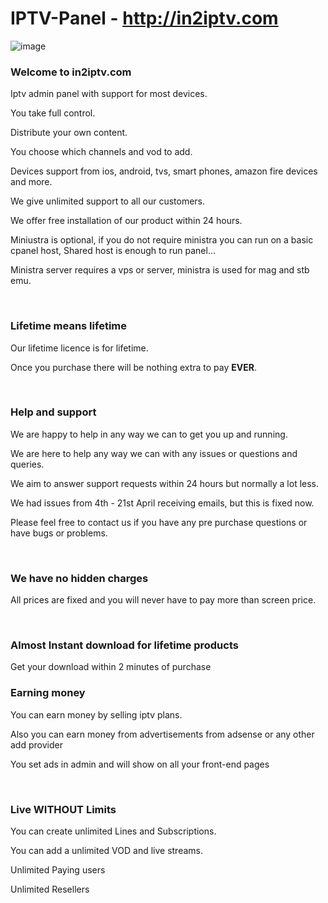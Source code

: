 # IPTV-Panel - http://in2iptv.com

<span class="banner-image">
                        <img src="https://in2iptv.com/themes/art/images/web-app.png" alt="image" class="img-responsive">
                    </span>

<div class="row"><div><div class="main-title">
                      <h3>Welcome to in2iptv.com                 </h3>
                      <div class="seperator"></div></div>
                 <p>Iptv admin panel with support for most devices.</p>
                 <p>You take full control.</p>
<p>Distribute your own content.</p>
                 <p>You choose which channels and vod to add.</p>
<p>Devices support from ios, android, tvs, smart phones, amazon fire devices and more.</p>
                 <p>We give unlimited support to all our customers.</p>
                 <p>We offer free installation of our product within 24 hours.                 </p>
                 <p>Miniustra is optional, if you do not require ministra you can run on a basic cpanel host, Shared host is enough to run panel...</p>
                 <p>Ministra server requires a vps or server,  ministra is used for mag and stb emu.</p>
                 <p>&nbsp;</p>
                 <div class="main-title">
                   <h3>Lifetime means lifetime</h3>
                      <div class="seperator"></div>
                      <p>Our lifetime licence is for lifetime.</p>
                      <p>Once you purchase there will be nothing  extra to pay <strong>EVER</strong>.</p>
                   <p>&nbsp;</p>
                 </div><div class="main-title">
                   <h3>Help and support</h3>
                   <div class="seperator"></div>
                      <p>We are happy to help in any way we can to get you up and running.</p>
                      <p>We are here to help any way we can with any issues or questions and queries.</p>
                      <p>We aim to answer support requests within 24 hours but normally a lot less.</p>
                      <p>We had issues from 4th - 21st April receiving emails, but this is fixed now.</p>
                      <p>Please feel free to contact us if you have any pre purchase questions or have bugs or problems.</p>
                      <div class="main-title">
                        <p>&nbsp;</p>
                      </div>
                   <div class="main-title">
                        <h3>We have no hidden charges</h3>
                        <div class="seperator"></div>
                        <p>All prices are fixed and you will never have to pay more than screen price. </p>
                      </div>
                      <div class="main-title">
                        <p>&nbsp;</p>
                      </div>
                      <div class="main-title">
                        <h3>Almost  Instant download for lifetime products</h3>
                        <div class="seperator"></div>
                        <p>Get your download within 2 minutes of purchase</p>
                      </div>
 <div class="main-title">
                        <h3>Earning money</h3>
                     <div class="seperator"></div>
                     <p>You can earn money by selling iptv plans.</p>
                        <p>Also you can earn money from advertisements from adsense or any other add provider</p>
                        <p>You set ads in admin and will show on all your front-end pages</p>
                     </div>
<p>&nbsp;</p></div>
                 <div class="col-md-7 col-sm-6 col-xs-12"> <div class="main-title">
                      <h3>Live WITHOUT Limits</h3>
                      <div class="seperator"></div>
                    </div>
                    <p class="li1">You can create unlimited Lines and Subscriptions.</p>
                    <p class="li1">You can add a unlimited  VOD and live streams.</p>
                    <p class="li1">Unlimited Paying users</p>
                    <p class="li1">Unlimited Resellers</p>
 
